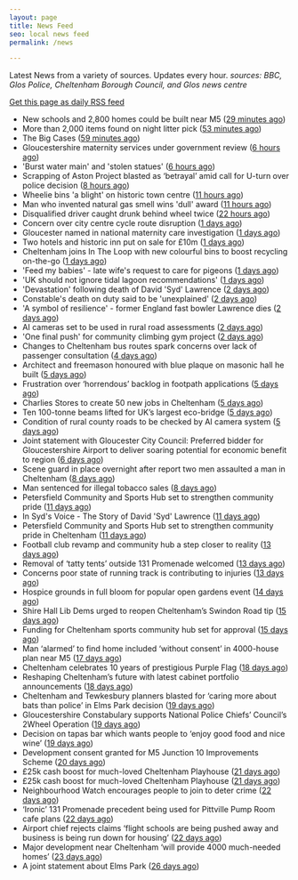 ```yaml
---
layout: page
title: News Feed
seo: local news feed
permalink: /news

---
```


Latest News from a variety of sources. Updates every hour.
_sources: BBC, Glos Police, Cheltenham Borough Council, and Glos news centre_

[Get this page as daily RSS feed](/daily.rss)

<!-- news_marker starts -->
- New schools and 2,800 homes could be built near M5 ([29 minutes ago](https://www.bbc.com/news/articles/c5y7dlwng0do))
- More than 2,000 items found on night litter pick ([53 minutes ago](https://www.bbc.com/news/articles/cpvjmxvzj32o))
- The Big Cases ([59 minutes ago](https://www.bbc.co.uk/iplayer/episode/m001z7w2))
- Gloucestershire maternity services under government review ([6 hours ago](https://www.bbc.co.uk/sounds/play/p0ll39jx))
- 'Burst water main' and 'stolen statues' ([6 hours ago](https://www.bbc.com/news/articles/c98w395w3wlo))
- Scrapping of Aston Project blasted as ‘betrayal’ amid call for U-turn over police decision ([8 hours ago](https://gloucesternewscentre.co.uk/scrapping-of-aston-project-blasted-as-betrayal-amid-call-for-u-turn-over-police-decision/))
- Wheelie bins 'a blight' on historic town centre ([11 hours ago](https://www.bbc.com/news/articles/cn86y7dq8yeo))
- Man who invented natural gas smell wins 'dull' award ([11 hours ago](https://www.bbc.com/news/articles/cpw74x57p8po))
- Disqualified driver caught drunk behind wheel twice ([22 hours ago](https://www.bbc.com/news/articles/c0k75jkm43zo))
- Concern over city centre cycle route disruption ([1 days ago](https://www.bbc.com/news/articles/cdez9y99k77o))
- Gloucester named in national maternity care investigation ([1 days ago](https://www.bbc.com/news/articles/c994x95yygyo))
- Two hotels and historic inn put on sale for £10m ([1 days ago](https://www.bbc.com/news/articles/c5y0vl7v84xo))
- Cheltenham joins In The Loop with new colourful bins to boost recycling on-the-go ([1 days ago](https://www.cheltenham.gov.uk/news/article/3022/cheltenham_joins_in_the_loop_with_new_colourful_bins_to_boost_recycling_on-the-go))
- 'Feed my babies' - late wife's request to care for pigeons ([1 days ago](https://www.bbc.com/news/videos/cn5kz4470rqo))
- 'UK should not ignore tidal lagoon recommendations' ([1 days ago](https://www.bbc.com/news/articles/cvgd5ey411mo))
- 'Devastation' following death of David 'Syd' Lawrence ([2 days ago](https://www.bbc.com/news/articles/cvg9r0j5g08o))
- Constable's death on duty said to be 'unexplained' ([2 days ago](https://www.bbc.com/news/articles/c39z0d12k88o))
- 'A symbol of resilience' - former England fast bowler Lawrence dies ([2 days ago](https://www.bbc.com/sport/cricket/articles/c07d973k0zzo))
- AI cameras set to be used in rural road assessments ([2 days ago](https://www.bbc.com/news/articles/c62g921l14jo))
- 'One final push' for community climbing gym project ([2 days ago](https://www.bbc.com/news/articles/cx2v55q5kpeo))
- Changes to Cheltenham bus routes spark concerns over lack of passenger consultation ([4 days ago](https://gloucesternewscentre.co.uk/changes-to-cheltenham-bus-routes-spark-concerns-over-lack-of-passenger-consultation/))
- Architect and freemason honoured with blue plaque on masonic hall he built ([5 days ago](https://gloucesternewscentre.co.uk/architect-and-freemason-honoured-with-blue-plaque-on-masonic-hall-he-built/))
- Frustration over ‘horrendous’ backlog in footpath applications ([5 days ago](https://gloucesternewscentre.co.uk/frustration-over-horrendous-backlog-in-footpath-applications/))
- Charlies Stores to create 50 new jobs in Cheltenham ([5 days ago](https://gloucesternewscentre.co.uk/charlies-stores-to-create-50-new-jobs-in-cheltenham/))
- Ten 100-tonne beams lifted for UK’s largest eco-bridge ([5 days ago](https://www.bbc.co.uk/sounds/play/p0lk57bp))
- Condition of rural county roads to be checked by AI camera system ([5 days ago](https://gloucesternewscentre.co.uk/condition-of-rural-county-roads-to-be-checked-by-ai-camera-system/))
- Joint statement with Gloucester City Council: Preferred bidder for Gloucestershire Airport to deliver soaring potential for economic benefit to region ([6 days ago](https://www.cheltenham.gov.uk/news/article/3021/joint_statement_with_gloucester_city_council_preferred_bidder_for_gloucestershire_airport_to_deliver_soaring_potential_for_economic_benefit_to_region))
- Scene guard in place overnight after report two men assaulted a man in Cheltenham ([8 days ago](https://gloucesternewscentre.co.uk/scene-guard-in-place-overnight-after-report-two-men-assaulted-a-man-in-cheltenham/))
- Man sentenced for illegal tobacco sales ([8 days ago](https://gloucesternewscentre.co.uk/man-sentenced-for-illegal-tobacco-sales/))
- Petersfield Community and Sports Hub set to strengthen community pride ([11 days ago](https://gloucesternewscentre.co.uk/petersfield-community-and-sports-hub-set-to-strengthen-community-pride/))
- In Syd's Voice - The Story of David 'Syd' Lawrence ([11 days ago](https://www.bbc.co.uk/sounds/play/p0lj4vvq))
- Petersfield Community and Sports Hub set to strengthen community pride in Cheltenham ([11 days ago](https://www.cheltenham.gov.uk/news/article/3020/petersfield_community_and_sports_hub_set_to_strengthen_community_pride_in_cheltenham))
- Football club revamp and community hub a step closer to reality ([13 days ago](https://gloucesternewscentre.co.uk/football-club-revamp-and-community-hub-a-step-closer-to-reality/))
- Removal of ‘tatty tents’ outside 131 Promenade welcomed ([13 days ago](https://gloucesternewscentre.co.uk/removal-of-tatty-tents-outside-131-promenade-welcomed/))
- Concerns poor state of running track is contributing to injuries ([13 days ago](https://gloucesternewscentre.co.uk/concerns-poor-state-of-running-track-is-contributing-to-injuries/))
- Hospice grounds in full bloom for popular open gardens event ([14 days ago](https://gloucesternewscentre.co.uk/hospice-grounds-in-full-bloom-for-popular-open-gardens-event/))
- Shire Hall Lib Dems urged to reopen Cheltenham’s Swindon Road tip ([15 days ago](https://gloucesternewscentre.co.uk/shire-hall-lib-dems-urged-to-reopen-cheltenhams-swindon-road-tip/))
- Funding for Cheltenham sports community hub set for approval ([15 days ago](https://gloucesternewscentre.co.uk/funding-for-cheltenham-sports-community-hub-set-for-approval/))
- Man ‘alarmed’ to find home included ‘without consent’ in 4000-house plan near M5 ([17 days ago](https://gloucesternewscentre.co.uk/man-alarmed-to-find-home-included-without-consent-in-4000-house-plan-near-m5/))
- Cheltenham celebrates 10 years of prestigious Purple Flag ([18 days ago](https://www.cheltenham.gov.uk/news/article/3019/cheltenham_celebrates_10_years_of_prestigious_purple_flag))
- Reshaping Cheltenham’s future with latest cabinet portfolio announcements ([18 days ago](https://www.cheltenham.gov.uk/news/article/3018/reshaping_cheltenhams_future_with_latest_cabinet_portfolio_announcements))
- Cheltenham and Tewkesbury planners blasted for ‘caring more about bats than police’ in Elms Park decision ([19 days ago](https://gloucesternewscentre.co.uk/cheltenham-and-tewkesbury-planners-blasted-for-caring-more-about-bats-than-police-in-elms-park-decision/))
- Gloucestershire Constabulary supports National Police Chiefs’ Council’s 2Wheel Operation ([19 days ago](https://gloucesternewscentre.co.uk/gloucestershire-constabulary-supports-national-police-chiefs-councils-2wheel-operation/))
- Decision on tapas bar which wants people to ‘enjoy good food and nice wine’ ([19 days ago](https://gloucesternewscentre.co.uk/decision-on-tapas-bar-which-wants-people-to-enjoy-good-food-and-nice-wine/))
- Development consent granted for M5 Junction 10 Improvements Scheme ([20 days ago](https://gloucesternewscentre.co.uk/development-consent-granted-for-m5-junction-10-improvements-scheme/))
- £25k cash boost for much-loved Cheltenham Playhouse ([21 days ago](https://gloucesternewscentre.co.uk/25k-cash-boost-for-much-loved-cheltenham-playhouse/))
- £25k cash boost for much-loved Cheltenham Playhouse ([21 days ago](https://www.cheltenham.gov.uk/news/article/3017/25k_cash_boost_for_much-loved_cheltenham_playhouse))
- Neighbourhood Watch encourages people to join to deter crime ([22 days ago](https://gloucesternewscentre.co.uk/neighbourhood-watch-encourages-people-to-join-to-deter-crime/))
- ‘Ironic’ 131 Promenade precedent being used for Pittville Pump Room cafe plans ([22 days ago](https://gloucesternewscentre.co.uk/ironic-131-promenade-precedent-being-used-for-pittville-pump-room-cafe-plans/))
- Airport chief rejects claims ‘flight schools are being pushed away and business is being run down for housing’ ([22 days ago](https://gloucesternewscentre.co.uk/airport-chief-rejects-claims-flight-schools-are-being-pushed-away-and-business-is-being-run-down-for-housing/))
- Major development near Cheltenham ‘will provide 4000 much-needed homes’ ([23 days ago](https://gloucesternewscentre.co.uk/major-development-near-cheltenham-will-provide-4000-much-needed-homes/))
- A joint statement about Elms Park ([26 days ago](https://www.cheltenham.gov.uk/news/article/3015/a_joint_statement_about_elms_park))

<!-- news_marker ends -->
